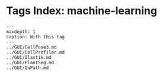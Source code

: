 # Tags Index: machine-learning

```{toctree}
---
maxdepth: 1
caption: With this tag
---
../GUI/CellPose3.md
../GUI/CellProfiler.md
../GUI/Ilastik.md
../GUI/PlantSeg.md
../GUI/QuPath.md
```
